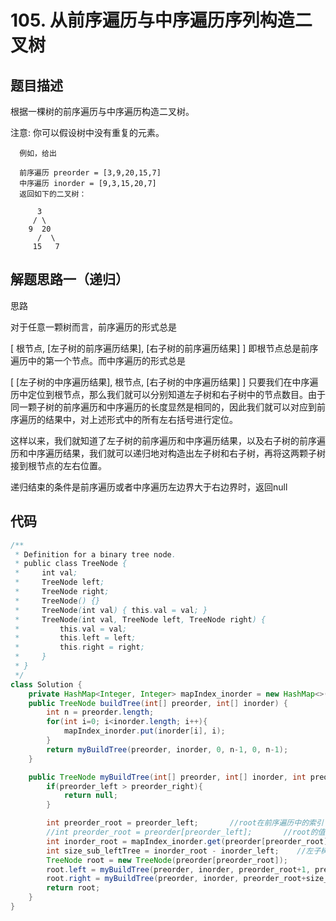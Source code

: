 # 105. 从前序遍历与中序遍历序列构造二叉树

## 题目描述
根据一棵树的前序遍历与中序遍历构造二叉树。

注意:
你可以假设树中没有重复的元素。

      例如，给出

      前序遍历 preorder = [3,9,20,15,7]
      中序遍历 inorder = [9,3,15,20,7]
      返回如下的二叉树：

          3
         / \
        9  20
          /  \
         15   7


## 解题思路一（递归）
思路

对于任意一颗树而言，前序遍历的形式总是

[ 根节点, [左子树的前序遍历结果], [右子树的前序遍历结果] ]
即根节点总是前序遍历中的第一个节点。而中序遍历的形式总是

[ [左子树的中序遍历结果], 根节点, [右子树的中序遍历结果] ]
只要我们在中序遍历中定位到根节点，那么我们就可以分别知道左子树和右子树中的节点数目。由于同一颗子树的前序遍历和中序遍历的长度显然是相同的，因此我们就可以对应到前序遍历的结果中，对上述形式中的所有左右括号进行定位。

这样以来，我们就知道了左子树的前序遍历和中序遍历结果，以及右子树的前序遍历和中序遍历结果，我们就可以递归地对构造出左子树和右子树，再将这两颗子树接到根节点的左右位置。

递归结束的条件是前序遍历或者中序遍历左边界大于右边界时，返回null

## 代码
```java
/**
 * Definition for a binary tree node.
 * public class TreeNode {
 *     int val;
 *     TreeNode left;
 *     TreeNode right;
 *     TreeNode() {}
 *     TreeNode(int val) { this.val = val; }
 *     TreeNode(int val, TreeNode left, TreeNode right) {
 *         this.val = val;
 *         this.left = left;
 *         this.right = right;
 *     }
 * }
 */
class Solution {
    private HashMap<Integer, Integer> mapIndex_inorder = new HashMap<>();
    public TreeNode buildTree(int[] preorder, int[] inorder) {
        int n = preorder.length;
        for(int i=0; i<inorder.length; i++){
            mapIndex_inorder.put(inorder[i], i);
        }
        return myBuildTree(preorder, inorder, 0, n-1, 0, n-1);
    }

    public TreeNode myBuildTree(int[] preorder, int[] inorder, int preorder_left, int preorder_right, int inorder_left, int inorder_right){
        if(preorder_left > preorder_right){
            return null;
        }

        int preorder_root = preorder_left;       //root在前序遍历中的索引
        //int preorder_root = preorder[preorder_left];       //root的值
        int inorder_root = mapIndex_inorder.get(preorder[preorder_root]);  //root在中序遍历中的索引
        int size_sub_leftTree = inorder_root - inorder_left;    //左子树的长度
        TreeNode root = new TreeNode(preorder[preorder_root]);
        root.left = myBuildTree(preorder, inorder, preorder_root+1, preorder_root+size_sub_leftTree, inorder_left, inorder_left+size_sub_leftTree-1);
        root.right = myBuildTree(preorder, inorder, preorder_root+size_sub_leftTree+1, preorder_right, inorder_root+1, inorder_right);
        return root;
    }
}
```
